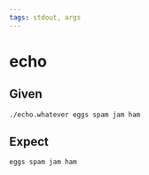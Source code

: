 ```yaml
---
tags: stdout, args
---
```


# echo

## Given

```shell
./echo.whatever eggs spam jam ham
```

## Expect

```shell
eggs spam jam ham
```
